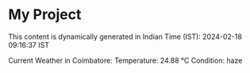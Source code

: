 # My Project

This content is dynamically generated in Indian Time (IST): 2024-02-18 09:16:37 IST


Current Weather in Coimbatore:
Temperature: 24.88 °C
Condition: haze
